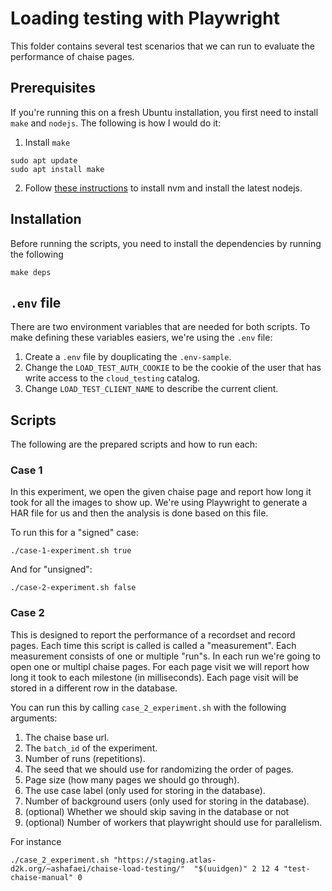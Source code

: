 # Loading testing with Playwright

This folder contains several test scenarios that we can run to evaluate the performance of chaise pages.

## Prerequisites
If you're running this on a fresh Ubuntu installation, you first need to install `make` and `nodejs`. The following is how I would do it:

1. Install `make`
```
sudo apt update
sudo apt install make
```

2. Follow [these instructions](https://github.com/nvm-sh/nvm?tab=readme-ov-file#install--update-script) to install nvm and install the latest nodejs.


## Installation

Before running the scripts, you need to install the dependencies by running the following

```
make deps
```

## `.env` file

There are two environment variables that are needed for both scripts. To make defining these variables easiers, we're using the `.env` file:

1. Create a `.env` file by douplicating the `.env-sample`.
2. Change the `LOAD_TEST_AUTH_COOKIE` to be the cookie of the user that has write access to the `cloud_testing` catalog.
3. Change `LOAD_TEST_CLIENT_NAME` to describe the current client.

## Scripts

The following are the prepared scripts and how to run each:

### Case 1

In this experiment, we open the given chaise page and report how long it took for all the images to show up. We're using Playwright to generate a HAR file for us and then the analysis is done based on this file.

To run this for a "signed" case:

```
./case-1-experiment.sh true
```

And for "unsigned":

```
./case-2-experiment.sh false
```


### Case 2

This is designed to report the performance of a recordset and record pages. Each time this script is called is called a "measurement". Each measurement consists of one or multiple "run"s. In each run we're going to open one or multipl chaise pages. For each page visit we will report how long it took to each milestone (in milliseconds). Each page visit will be stored in a different row in the database.

You can run this by calling `case_2_experiment.sh` with the following arguments:

1. The chaise base url.
2. The `batch_id` of the experiment.
3. Number of runs (repetitions).
4. The seed that we should use for randomizing the order of pages.
5. Page size (how many pages we should go through).
6. The use case label (only used for storing in the database).
7. Number of background users (only used for storing in the database).
8. (optional) Whether we should skip saving in the database or not
9. (optional) Number of workers that playwright should use for parallelism.

For instance

```
./case_2_experiment.sh "https://staging.atlas-d2k.org/~ashafaei/chaise-load-testing/"  "$(uuidgen)" 2 12 4 "test-chaise-manual" 0
```

